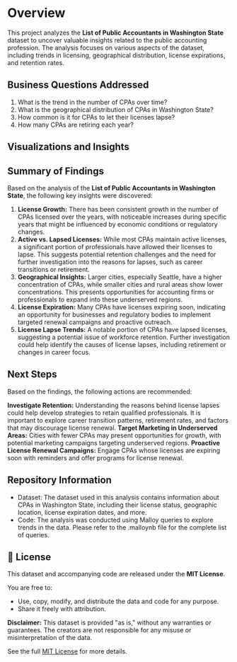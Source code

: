 # Overview
This project analyzes the **List of Public Accountants in Washington State** dataset to uncover valuable insights related to the public accounting profession. The analysis focuses on various aspects of the dataset, including trends in licensing, geographical distribution, license expirations, and retention rates.

## Business Questions Addressed
1. What is the trend in the number of CPAs over time?
2. What is the geographical distribution of CPAs in Washington State?
3. How common is it for CPAs to let their licenses lapse?
4. How many CPAs are retiring each year?

## Visualizations and Insights



## Summary of Findings
Based on the analysis of the **List of Public Accountants in Washington State**, the following key insights were discovered:
1. **License Growth:** There has been consistent growth in the number of CPAs licensed over the years, with noticeable increases during specific years that might be influenced by economic conditions or regulatory changes.
2. **Active vs. Lapsed Licenses:** While most CPAs maintain active licenses, a significant portion of professionals have allowed their licenses to lapse. This suggests potential retention challenges and the need for further investigation into the reasons for lapses, such as career transitions or retirement.
3. **Geographical Insights:** Larger cities, especially Seattle, have a higher concentration of CPAs, while smaller cities and rural areas show lower concentrations. This presents opportunities for accounting firms or professionals to expand into these underserved regions.
4. **License Expiration:** Many CPAs have licenses expiring soon, indicating an opportunity for businesses and regulatory bodies to implement targeted renewal campaigns and proactive outreach.
5. **License Lapse Trends:** A notable portion of CPAs have lapsed licenses, suggesting a potential issue of workforce retention. Further investigation could help identify the causes of license lapses, including retirement or changes in career focus.

## Next Steps
Based on the findings, the following actions are recommended:

**Investigate Retention:** Understanding the reasons behind license lapses could help develop strategies to retain qualified professionals. It is important to explore career transition patterns, retirement rates, and factors that may discourage license renewal.
**Target Marketing in Underserved Areas:** Cities with fewer CPAs may present opportunities for growth, with potential marketing campaigns targeting underserved regions.
**Proactive License Renewal Campaigns:** Engage CPAs whose licenses are expiring soon with reminders and offer programs for license renewal.

## Repository Information
- Dataset: The dataset used in this analysis contains information about CPAs in Washington State, including their license status, geographic location, license expiration dates, and more.
- Code: The analysis was conducted using Malloy queries to explore trends in the data. Please refer to the .malloynb file for the complete list of queries.

## 📜 License
This dataset and accompanying code are released under the **MIT License**. 

You are free to:
- Use, copy, modify, and distribute the data and code for any purpose.
- Share it freely with attribution.

**Disclaimer:** This dataset is provided "as is," without any warranties or guarantees. The creators are not responsible for any misuse or misinterpretation of the data.

See the full [MIT License](LICENSE) for more details.




